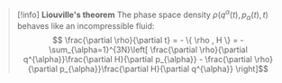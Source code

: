 >[!info] **Liouville's theorem**
>The phase space density $\rho(q^{\alpha}(t), p_{\alpha}(t),t)$ behaves like an incompressible fluid:
>$$ \frac{\partial \rho}{\partial t}  = - \{ \rho , H \} = - \sum_{\alpha=1}^{3N}\left[ \frac{\partial \rho}{\partial q^{\alpha}}\frac{\partial H}{\partial p_{\alpha}} -  \frac{\partial \rho}{\partial p_{\alpha}}\frac{\partial H}{\partial q^{\alpha}} \right]$$

